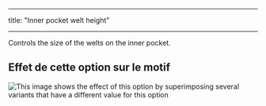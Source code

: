 - - -
title: "Inner pocket welt height"
- - -

Controls the size of the welts on the inner pocket.

## Effet de cette option sur le motif

![This image shows the effect of this option by superimposing several variants that have a different value for this option](carlita_innerpocketweltheight_sample.svg "Effect of this option on the pattern")

